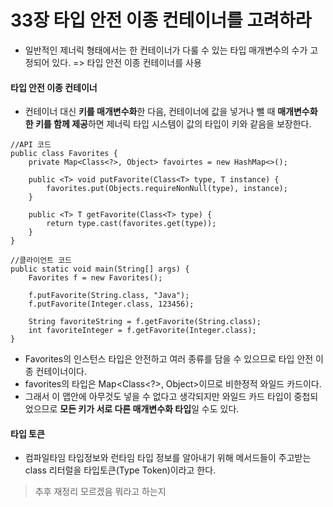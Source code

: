 # 33장 타입 안전 이종 컨테이너를 고려하라
* 일반적인 제너릭 형태에서는 한 컨테이너가 다룰 수 있는 타입 매개변수의 수가 고정되어 있다. => 타입 안전 이종 컨테이너를 사용 
#### 타입 안전 이종 컨테이너
* 컨테이너 대신 **키를 매개변수화**한 다음, 컨테이너에 값을 넣거나 뺄 때 **매개변수화한 키를 함께 제공**하면 제너릭 타입 시스템이 값의 타입이 키와 같음을 보장한다.
```
//API 코드
public class Favorites {
    private Map<Class<?>, Object> favoirtes = new HashMap<>();
    
    public <T> void putFavorite(Class<T> type, T instance) {
        favorites.put(Objects.requireNonNull(type), instance);
    }
    
    public <T> T getFavorite(Class<T> type) {
        return type.cast(favorites.get(type));
    }
}

//클라이언트 코드
public static void main(String[] args) {
    Favorites f = new Favorites();
    
    f.putFavorite(String.class, "Java");
    f.putFavorite(Integer.class, 123456);
    
    String favoriteString = f.getFavorite(String.class);
    int favoriteInteger = f.getFavorite(Integer.class);
}
```
* Favorites의 인스턴스 타입은 안전하고 여러 종류를 담을 수 있으므로 타입 안전 이종 컨테이너이다.
* favorites의 타입은 Map<Class<?>, Object>이므로 비한정적 와일드 카드이다.
* 그래서 이 맵안에 아무것도 넣을 수 없다고 생각되지만 와일드 카드 타입이 중첩되었으므로 **모든 키가 서로 다른 매개변수화 타입**일 수도 있다.

#### 타입 토큰
* 컴파일타임 타입정보와 런타임 타입 정보를 알아내기 위해 메서드들이 주고받는 class 리터럴을 타입토큰(Type Token)이라고 한다.
> 추후 재정리 모르겠음 뭐라고 하는지